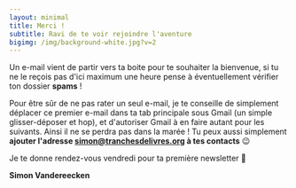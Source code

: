```yaml
---
layout: minimal
title: Merci !
subtitle: Ravi de te voir rejoindre l'aventure
bigimg: /img/background-white.jpg?v=2
---
```


Un e-mail vient de partir vers ta boite pour te souhaiter la bienvenue, si tu ne le reçois pas d'ici maximum une heure pense à éventuellement vérifier ton dossier **spams** !

Pour être sûr de ne pas rater un seul e-mail, je te conseille de simplement déplacer ce premier e-mail dans ta tab principale sous Gmail (un simple glisser-déposer et hop), et d'autoriser Gmail à en faire autant pour les suivants. Ainsi il ne se perdra pas dans la marée ! Tu peux aussi simplement **ajouter l'adresse simon@tranchesdelivres.org à tes contacts** 😉

Je te donne rendez-vous vendredi pour ta première newsletter 💌

**Simon Vandereecken**
